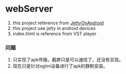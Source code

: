 # webServer

1. this project reference from [JettyOnAndroid](https://github.com/youten/JettyOnAndroid])
2. this project use jetty in android devices
3. index.html is reference from VST player

### 问题
1. 只实现了apk传输，截屏只是可以通信了，还没有实现。
2. 现在只是针对xgimi设备进行了apk的静默安装。
